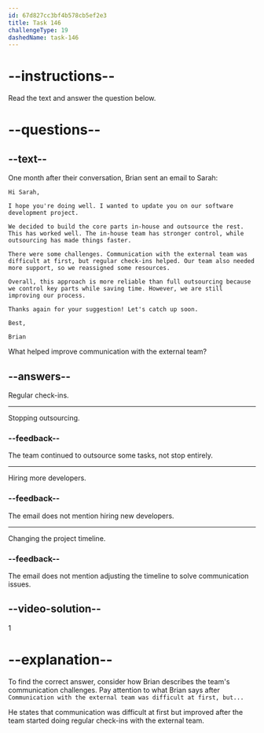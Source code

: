 ```yaml
---
id: 67d827cc3bf4b578cb5ef2e3
title: Task 146
challengeType: 19
dashedName: task-146
---
```


<!-- READING -->

# --instructions--  

Read the text and answer the question below.  

# --questions--  

## --text--  

One month after their conversation, Brian sent an email to Sarah:  

`Hi Sarah,`  

`I hope you're doing well. I wanted to update you on our software development project.`  

`We decided to build the core parts in-house and outsource the rest. This has worked well. The in-house team has stronger control, while outsourcing has made things faster.`  

`There were some challenges. Communication with the external team was difficult at first, but regular check-ins helped. Our team also needed more support, so we reassigned some resources.`  

`Overall, this approach is more reliable than full outsourcing because we control key parts while saving time. However, we are still improving our process.`  

`Thanks again for your suggestion! Let's catch up soon.`  

`Best,`  

`Brian`  

What helped improve communication with the external team?  

## --answers--  

Regular check-ins.  

---  

Stopping outsourcing.  

### --feedback--  

The team continued to outsource some tasks, not stop entirely.  

---  

Hiring more developers.  

### --feedback--  

The email does not mention hiring new developers.  

---  

Changing the project timeline.  

### --feedback--  

The email does not mention adjusting the timeline to solve communication issues.  

## --video-solution--  

1  

# --explanation--  

To find the correct answer, consider how Brian describes the team's communication challenges.  Pay attention to what Brian says after `Communication with the external team was difficult at first, but...`

He states that communication was difficult at first but improved after the team started doing regular check-ins with the external team.  
